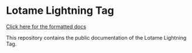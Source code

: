# Lotame Lightning Tag

[Click here for the formatted docs](https://lotame.github.io/docs/)

This repository contains the public documentation of the Lotame Lightning Tag.
